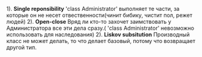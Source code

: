 1). **Single reponsibility**
	'class Administrator' выполняет те части, за которые он не несет отвественности(чинит бибику, чистит пол, режет людей)
2). **Open-close**
	Вряд ли кто-то захочет заимствовать у Администратора все эти дела сразу.( 'class Administrator' невозможно использовать для наследования)
2). **Liskov subsitution**
	Производный класс не может делать, то что делает базовый, потому что возвращает другой тип.


